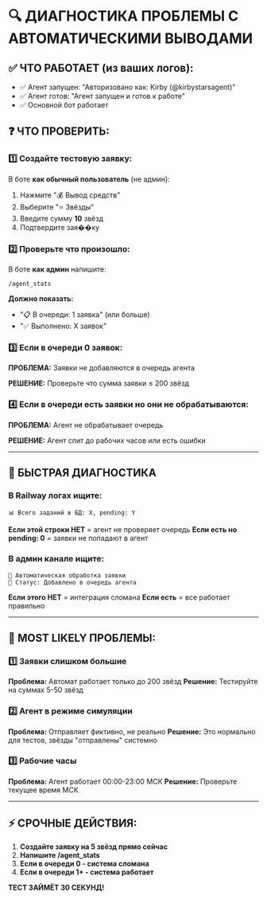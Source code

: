 # 🔍 ДИАГНОСТИКА ПРОБЛЕМЫ С АВТОМАТИЧЕСКИМИ ВЫВОДАМИ

## ✅ ЧТО РАБОТАЕТ (из ваших логов):
- ✅ Агент запущен: "Авторизовано как: Kirby (@kirbystarsagent)"
- ✅ Агент готов: "Агент запущен и готов к работе"
- ✅ Основной бот работает

## ❓ ЧТО ПРОВЕРИТЬ:

### 1️⃣ Создайте тестовую заявку:
В боте **как обычный пользователь** (не админ):
1. Нажмите "💰 Вывод средств"
2. Выберите "⭐ Звёзды"  
3. Введите сумму **10** звёзд
4. Подтвердите зая��ку

### 2️⃣ Проверьте что произошло:
В боте **как админ** напишите:
```
/agent_stats
```

**Должно показать:**
- "📋 В очереди: 1 заявка" (или больше)
- "✅ Выполнено: X заявок"

### 3️⃣ Если в очереди 0 заявок:
**ПРОБЛЕМА:** Заявки не добавляются в очередь агента

**РЕШЕНИЕ:** Проверьте что сумма заявки ≤ 200 звёзд

### 4️⃣ Если в очереди есть заявки но они не обрабатываются:
**ПРОБЛЕМА:** Агент не обрабатывает очередь

**РЕШЕНИЕ:** Агент спит до рабочих часов или есть ошибки

---

## 🧪 БЫСТРАЯ ДИАГНОСТИКА

### В Railway логах ищите:
```
📊 Всего заданий в БД: X, pending: Y
```

**Если этой строки НЕТ** = агент не проверяет очередь
**Если есть но pending: 0** = заявки не попадают в агент

### В админ канале ищите:
```
🤖 Автоматическая обработка заявки
🎯 Статус: Добавлено в очередь агента
```

**Если этого НЕТ** = интеграция сломана
**Если есть** = все работает правильно

---

## 🎯 MOST LIKELY ПРОБЛЕМЫ:

### 1️⃣ Заявки слишком большие
**Проблема:** Автомат работает только до 200 звёзд
**Решение:** Тестируйте на суммах 5-50 звёзд

### 2️⃣ Агент в режиме симуляции  
**Проблема:** Отправляет фиктивно, не реально
**Решение:** Это нормально для тестов, звёзды "отправлены" системно

### 3️⃣ Рабочие часы
**Проблема:** Агент работает 00:00-23:00 МСК
**Решение:** Проверьте текущее время МСК

---

## ⚡ СРОЧНЫЕ ДЕЙСТВИЯ:

1. **Создайте заявку на 5 звёзд прямо сейчас**
2. **Напишите /agent_stats**  
3. **Если в очереди 0 - система сломана**
4. **Если в очереди 1+ - система работает**

**ТЕСТ ЗАЙМЁТ 30 СЕКУНД!**
